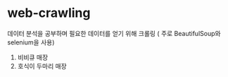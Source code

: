 # web-crawling

데이터 분석을 공부하며 필요한 데이터를 얻기 위해 크롤링 ( 주로 BeautifulSoup와 selenium을 사용)
1. 비비큐 매장 
2. 호식이 두마리 매장
